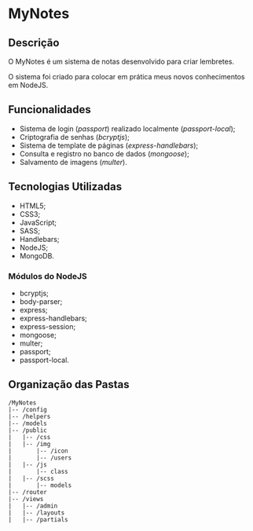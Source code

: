 # MyNotes
## Descrição

O MyNotes é um sistema de notas desenvolvido para criar lembretes.

O sistema foi criado para colocar em prática meus novos conhecimentos em NodeJS.

## Funcionalidades
- Sistema de login (*passport*) realizado localmente (*passport-local*);
- Criptografia de senhas (*bcryptjs*);
- Sistema de template de páginas (*express-handlebars*);
- Consulta e registro no banco de dados (*mongoose*);
- Salvamento de imagens (*multer*).
## Tecnologias Utilizadas

- HTML5;
- CSS3;
- JavaScript;
- SASS;
- Handlebars;
- NodeJS;
- MongoDB.

### Módulos do NodeJS

- bcryptjs;
- body-parser;
- express;
- express-handlebars;
- express-session;
- mongoose;
- multer;
- passport;
- passport-local.

## Organização das Pastas


```
/MyNotes
|-- /config 
|-- /helpers
|-- /models
|-- /public
|   |-- /css
|   |-- /img
|       |-- /icon
|       |-- /users
|   |-- /js
|       |-- class
|   |-- /scss
|       |-- models
|-- /router
|-- /views
|   |-- /admin
|   |-- /layouts
|   |-- /partials
```